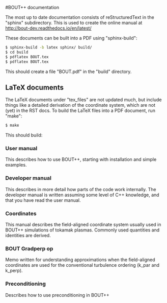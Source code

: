 #BOUT++ documentation

The most up to date documentation consists of reStructuredText in the "sphinx"
subdirectory. This is used to create the online manual at http://bout-dev.readthedocs.io/en/latest/

These documents can be built into a PDF using "sphinx-build":

```bash
$ sphinx-build -b latex sphinx/ build/
$ cd build
$ pdflatex BOUT.tex
$ pdflatex BOUT.tex
```

This should create a file "BOUT.pdf" in the "build" directory.

## LaTeX documents

The LaTeX documents under "tex_files" are not updated much, but include things like
a detailed derivation of the coordinate system, which are not (yet) in the RST docs.
To build the LaTeX files into a PDF document, run "make":

```bash
$ make
```

This should build:

### User manual
This describes how to use BOUT++, starting with installation
and simple examples.


### Developer manual
This describes in more detail how parts of the code work internally.
The developer manual is written assuming some level of C++ knowledge,
and that you have read the user manual.


### Coordinates
This manual describes the field-aligned coordinate system usually used
in BOUT++ simulations of tokamak plasmas. Commonly used quantities
and identities are derived.


### BOUT Gradperp op
Memo written for understanding approximations when the field-aligned coordinates are
used for the conventional turbulence ordering (k_par and k_perp).


### Preconditioning
Describes how to use preconditioning in BOUT++

